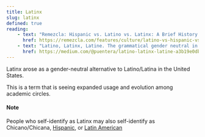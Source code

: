 ```yaml
---
title: Latinx
slug: latinx
defined: true
reading:
    - text: "Remezcla: Hispanic vs. Latino vs. Latinx: A Brief History of How These Words Originated"
      href: https://remezcla.com/features/culture/latino-vs-hispanic-vs-latinx-how-these-words-originated/
    - text: "Latino, Latinx, Latine. The grammatical gender neutral in Spanish"
      href: https://medium.com/@puentera/latino-latinx-latine-a3b19e0dbc1c
---
```


Latinx arose as a gender-neutral alternative to Latino/Latina in the United States. 

This is a term that is seeing expanded usage and evolution among academic circles.

#### Note
People who self-identify as Latinx may also self-identify as Chicano/Chicana, [Hispanic](#/hispanic), or [Latin American](/#latino)

